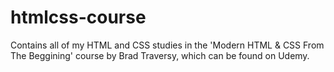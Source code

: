 # htmlcss-course
Contains all of my HTML and CSS studies in the 'Modern HTML &amp; CSS From The Beggining' course by Brad Traversy, which can be found on Udemy.
